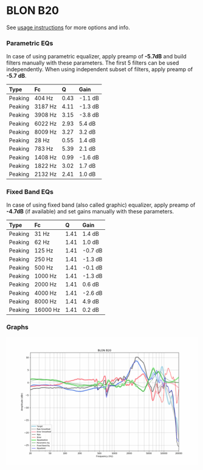 # BLON B20
See [usage instructions](https://github.com/jaakkopasanen/AutoEq#usage) for more options and info.

### Parametric EQs
In case of using parametric equalizer, apply preamp of **-5.7dB** and build filters manually
with these parameters. The first 5 filters can be used independently.
When using independent subset of filters, apply preamp of **-5.7 dB**.

| Type    | Fc      |    Q | Gain    |
|:--------|:--------|:-----|:--------|
| Peaking | 404 Hz  | 0.43 | -1.1 dB |
| Peaking | 3187 Hz | 4.11 | -1.3 dB |
| Peaking | 3908 Hz | 3.15 | -3.8 dB |
| Peaking | 6022 Hz | 2.93 | 5.4 dB  |
| Peaking | 8009 Hz | 3.27 | 3.2 dB  |
| Peaking | 28 Hz   | 0.55 | 1.4 dB  |
| Peaking | 783 Hz  | 5.39 | 2.1 dB  |
| Peaking | 1408 Hz | 0.99 | -1.6 dB |
| Peaking | 1822 Hz | 3.02 | 1.7 dB  |
| Peaking | 2132 Hz | 2.41 | 1.0 dB  |

### Fixed Band EQs
In case of using fixed band (also called graphic) equalizer, apply preamp of **-4.7dB**
(if available) and set gains manually with these parameters.

| Type    | Fc       |    Q | Gain    |
|:--------|:---------|:-----|:--------|
| Peaking | 31 Hz    | 1.41 | 1.4 dB  |
| Peaking | 62 Hz    | 1.41 | 1.0 dB  |
| Peaking | 125 Hz   | 1.41 | -0.7 dB |
| Peaking | 250 Hz   | 1.41 | -1.3 dB |
| Peaking | 500 Hz   | 1.41 | -0.1 dB |
| Peaking | 1000 Hz  | 1.41 | -1.3 dB |
| Peaking | 2000 Hz  | 1.41 | 0.6 dB  |
| Peaking | 4000 Hz  | 1.41 | -2.6 dB |
| Peaking | 8000 Hz  | 1.41 | 4.9 dB  |
| Peaking | 16000 Hz | 1.41 | 0.2 dB  |

### Graphs
![](./BLON%20B20.png)